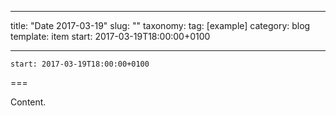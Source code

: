 
---
title: "Date 2017-03-19"
slug: ""
taxonomy:
tag: [example]
category: blog
template: item
start: 2017-03-19T18:00:00+0100

---

``start: 2017-03-19T18:00:00+0100``

===

Content.
